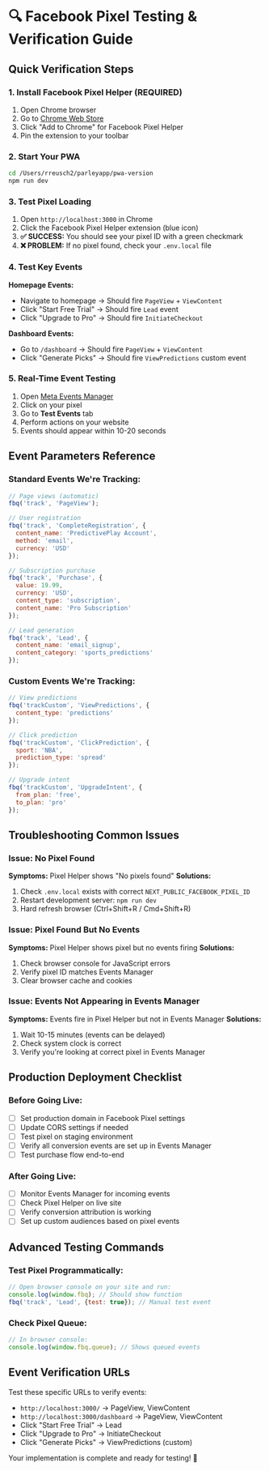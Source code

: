 # 🔍 Facebook Pixel Testing & Verification Guide

## Quick Verification Steps

### 1. Install Facebook Pixel Helper (REQUIRED)
1. Open Chrome browser
2. Go to [Chrome Web Store](https://chromewebstore.google.com/detail/facebook-pixel-helper/fdgfkebogiimcoedlicjlajpkdmockpc)
3. Click "Add to Chrome" for Facebook Pixel Helper
4. Pin the extension to your toolbar

### 2. Start Your PWA
```bash
cd /Users/rreusch2/parleyapp/pwa-version
npm run dev
```

### 3. Test Pixel Loading
1. Open `http://localhost:3000` in Chrome
2. Click the Facebook Pixel Helper extension (blue icon)
3. **✅ SUCCESS:** You should see your pixel ID with a green checkmark
4. **❌ PROBLEM:** If no pixel found, check your `.env.local` file

### 4. Test Key Events

**Homepage Events:**
- Navigate to homepage → Should fire `PageView` + `ViewContent`
- Click "Start Free Trial" → Should fire `Lead` event
- Click "Upgrade to Pro" → Should fire `InitiateCheckout`

**Dashboard Events:**
- Go to `/dashboard` → Should fire `PageView` + `ViewContent`
- Click "Generate Picks" → Should fire `ViewPredictions` custom event

### 5. Real-Time Event Testing
1. Open [Meta Events Manager](https://business.facebook.com/events_manager2)
2. Click on your pixel
3. Go to **Test Events** tab
4. Perform actions on your website
5. Events should appear within 10-20 seconds

## Event Parameters Reference

### Standard Events We're Tracking:
```javascript
// Page views (automatic)
fbq('track', 'PageView');

// User registration
fbq('track', 'CompleteRegistration', {
  content_name: 'PredictivePlay Account',
  method: 'email',
  currency: 'USD'
});

// Subscription purchase
fbq('track', 'Purchase', {
  value: 19.99,
  currency: 'USD',
  content_type: 'subscription',
  content_name: 'Pro Subscription'
});

// Lead generation
fbq('track', 'Lead', {
  content_name: 'email_signup',
  content_category: 'sports_predictions'
});
```

### Custom Events We're Tracking:
```javascript
// View predictions
fbq('trackCustom', 'ViewPredictions', {
  content_type: 'predictions'
});

// Click prediction
fbq('trackCustom', 'ClickPrediction', {
  sport: 'NBA',
  prediction_type: 'spread'
});

// Upgrade intent
fbq('trackCustom', 'UpgradeIntent', {
  from_plan: 'free',
  to_plan: 'pro'
});
```

## Troubleshooting Common Issues

### Issue: No Pixel Found
**Symptoms:** Pixel Helper shows "No pixels found"
**Solutions:**
1. Check `.env.local` exists with correct `NEXT_PUBLIC_FACEBOOK_PIXEL_ID`
2. Restart development server: `npm run dev`
3. Hard refresh browser (Ctrl+Shift+R / Cmd+Shift+R)

### Issue: Pixel Found But No Events
**Symptoms:** Pixel Helper shows pixel but no events firing
**Solutions:**
1. Check browser console for JavaScript errors
2. Verify pixel ID matches Events Manager
3. Clear browser cache and cookies

### Issue: Events Not Appearing in Events Manager
**Symptoms:** Events fire in Pixel Helper but not in Events Manager
**Solutions:**
1. Wait 10-15 minutes (events can be delayed)
2. Check system clock is correct
3. Verify you're looking at correct pixel in Events Manager

## Production Deployment Checklist

### Before Going Live:
- [ ] Set production domain in Facebook Pixel settings
- [ ] Update CORS settings if needed
- [ ] Test pixel on staging environment
- [ ] Verify all conversion events are set up in Events Manager
- [ ] Test purchase flow end-to-end

### After Going Live:
- [ ] Monitor Events Manager for incoming events
- [ ] Check Pixel Helper on live site
- [ ] Verify conversion attribution is working
- [ ] Set up custom audiences based on pixel events

## Advanced Testing Commands

### Test Pixel Programmatically:
```javascript
// Open browser console on your site and run:
console.log(window.fbq); // Should show function
fbq('track', 'Lead', {test: true}); // Manual test event
```

### Check Pixel Queue:
```javascript
// In browser console:
console.log(window.fbq.queue); // Shows queued events
```

## Event Verification URLs

Test these specific URLs to verify events:
- `http://localhost:3000/` → PageView, ViewContent
- `http://localhost:3000/dashboard` → PageView, ViewContent  
- Click "Start Free Trial" → Lead
- Click "Upgrade to Pro" → InitiateCheckout
- Click "Generate Picks" → ViewPredictions (custom)

Your implementation is complete and ready for testing! 🚀

